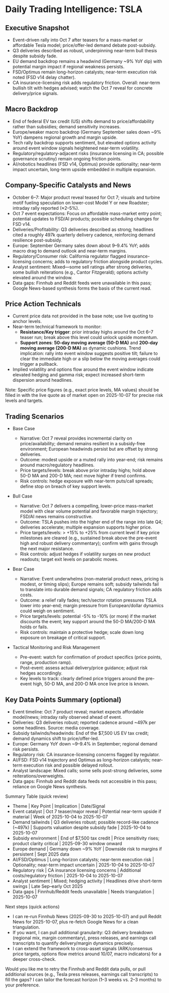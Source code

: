 # Daily Trading Intelligence: TSLA

## Executive Snapshot
- Event-driven rally into Oct 7 after teasers for a mass-market or affordable Tesla model; price/offer-led demand debate post-subsidy.  
- Q3 deliveries described as robust, underpinning near-term bull thesis despite subsidy fade.  
- EU demand backdrop remains a headwind (Germany ~9% YoY dip) with potential margin impact if regional weakness persists.  
- FSD/Optimus remain long-horizon catalysts; near-term execution risk noted (FSD v14 delay chatter).  
- CA insurance-licensing risk adds regulatory friction. Overall: near-term bullish tilt with hedges advised; watch the Oct 7 reveal for concrete delivery/price signals.

## Macro Backdrop
- End of federal EV tax credit (US) shifts demand to price/affordability rather than subsidies; demand sensitivity increases.  
- Europe/weaker macro backdrop (Germany September sales down ~9% YoY) dampens regional growth and margin upside.  
- Tech rally backdrop supports sentiment, but elevated options activity around event window signals heightened near-term volatility.  
- Regulatory/regulatory-adjacent risks (insurance licensing in CA; possible governance scrutiny) remain ongoing friction points.  
- AI/robotics headlines (FSD v14, Optimus) provide optionality; near-term impact uncertain, long-term upside embedded in multiple expansion.

## Company-Specific Catalysts and News
- October 6–7: Major product reveal teased for Oct 7; visuals and turbine motif fueling speculation on lower-cost Model Y or new Roadster; intraday rally reported (≈2–5%).  
- Oct 7 event expectations: Focus on affordable mass-market entry point; potential updates to FSD/AI products; possible scheduling changes for FSD v14.  
- Deliveries/Profitability: Q3 deliveries described as strong; headlines cited a roughly 497k quarterly delivery cadence, reinforcing demand resilience post-subsidy.  
- Europe: September Germany sales down about 9–9.4% YoY; adds macro drag to demand outlook and near-term margins.  
- Regulatory/Consumer risk: California regulator flagged insurance-licensing concerns; adds to regulatory friction alongside product cycles.  
- Analyst sentiment: Mixed—some sell ratings after strong deliveries, some bullish reiterations (e.g., Cantor Fitzgerald); options activity elevated around the window.  
- Data gaps: Finnhub and Reddit feeds were unavailable in this pass; Google News-based synthesis forms the basis of the current read.

## Price Action Technicals
- Current price data not provided in the base note; use live quoting to anchor levels.  
- Near-term technical framework to monitor:
  - **Resistance/Key trigger**: prior intraday highs around the Oct 6–7 teaser run; break above this level could unlock upside momentum.
  - **Support zones**: **50-day moving average (50-D MA)** and **200-day moving average (200-D MA)** as dynamic cushions.
  Trend implication: rally into event window suggests positive tilt; failure to clear the immediate high or a slip below the moving averages could trigger a pullback.
- Implied volatility and options flow around the event window indicate elevated hedging and gamma risk; expect increased short-term dispersion around headlines.

Note: Specific price figures (e.g., exact price levels, MA values) should be filled in with the live quote as of market open on 2025-10-07 for precise risk levels and targets.

## Trading Scenarios

- Base Case
  - Narrative: Oct 7 reveal provides incremental clarity on price/availability; demand remains resilient in a subsidy-free environment; European headwinds persist but are offset by strong deliveries.
  - Outcome: modest upside or a muted rally into year-end; risk remains around macro/regulatory headlines.
  - Price targets/levels: break above prior intraday highs; hold above 50-D MA and 200-D MA; next move higher if trend confirms.
  - Risk controls: hedge exposure with near-term puts/call spreads; define stop on breach of key support levels.

- Bull Case
  - Narrative: Oct 7 delivers a compelling, lower-price mass-market model with clear volume potential and favorable margin trajectory; FSD/AI news remains constructive.
  - Outcome: TSLA pushes into the higher end of the range into late Q4; deliveries accelerate; multiple expansion supports higher price.
  - Price targets/levels: > +15% to +25% from current level if key price milestones are cleared (e.g., sustained break above the pre-event high and robust delivery commentary); confirm with gains through the next major resistance.
  - Risk controls: adjust hedges if volatility surges on new product readouts; target exit levels on parabolic moves.

- Bear Case
  - Narrative: Event underwhelms (non-material product news, pricing is modest, or timing slips); Europe remains soft; subsidy tailwinds fail to translate into durable demand signals; CA regulatory friction adds costs.
  - Outcome: a relief rally fades; tech/sector rotation pressures TSLA lower into year-end; margin pressure from European/dollar dynamics could weigh on sentiment.
  - Price targets/levels: potential -5% to -10% (or more) if the market discounts the event; key support around the 50-D MA/200-D MA holds or fails.
  - Risk controls: maintain a protective hedge; scale down long exposure on breakage of critical support.

- Tactical Monitoring and Risk Management
  - Pre-event: watch for confirmation of product specifics (price points, range, production ramp).  
  - Post-event: assess actual delivery/price guidance; adjust risk hedges accordingly.  
  - Key levels to track: clearly defined price triggers around the pre-event high, 50-D MA, and 200-D MA once live price is known.

## Key Data Points Summary (optional)

- Event timeline: Oct 7 product reveal; market expects affordable model/news; intraday rally observed ahead of event.  
- Deliveries: Q3 deliveries robust; reported cadence around ~497k per some headlines. Source: media coverage.  
- Subsidy tailwinds/headwinds: End of the $7,500 US EV tax credit; demand dynamics shift to price/offer-led.  
- Europe: Germany YoY down ~9–9.4% in September; regional demand risk persists.  
- Regulatory risk: CA insurance-licensing concerns flagged by regulator.  
- AI/FSD: FSD v14 trajectory and Optimus as long-horizon catalysts; near-term execution risk and possible delayed rollout.  
- Analyst landscape: Mixed calls; some sells post-strong deliveries, some reiterations/overweights.  
- Data gaps: Finnhub and Reddit data feeds not accessible in this pass; reliance on Google News synthesis.

Summary Table (quick review)
- Theme | Key Point | Implication | Date/Signal
- Event catalyst | Oct 7 teaser/major reveal | Potential near-term upside if material | Week of 2025-10-04 to 2025-10-07
- Demand tailwinds | Q3 deliveries robust; possible record-like cadence (~497k) | Supports valuation despite subsidy fade | 2025-10-04 to 2025-10-07
- Subsidy environment | End of $7,500 tax credit | Price sensitivity rises; product clarity critical | 2025-09-30 window onward
- Europe demand | Germany down ~9% YoY | Downside risk to margins if persistent | Sept 2025 data
- AI/FSD/Optimus | Long-horizon catalysts; near-term execution risk | Optionality; near-term impact uncertain | 2025-10-04 to 2025-10-07
- Regulatory risk | CA insurance licensing concerns | Additional costs/regulatory friction | 2025-10-04 to 2025-10-07
- Analyst sentiment | Mixed; hedging activity | Headlines drive short-term swings | Late Sep–early Oct 2025
- Data gaps | Finnhub/Reddit feeds unavailable | Needs triangulation | 2025-10-07

Next steps (quick actions)
- I can re-run Finnhub News (2025-09-30 to 2025-10-07) and pull Reddit News for 2025-10-07, plus re-fetch Google News for a clean triangulation.  
- If you want, I can pull additional granularity: Q3 delivery breakdown (regional mix, margin commentary), press releases, and earnings call transcripts to quantify delivery/margin dynamics precisely.  
- I can extend the framework to cross-asset signals (ARK/consensus price targets, options flow metrics around 10/07, macro indicators) for a deeper cross-check.

Would you like me to retry the Finnhub and Reddit data pulls, or pull additional sources (e.g., Tesla press releases, earnings call transcripts) to fill the gaps? I can tailor the forecast horizon (1–3 weeks vs. 2–3 months) to your preference.